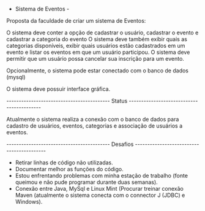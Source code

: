 - Sistema de Eventos - 

Proposta da faculdade de criar um sistema de Eventos:

O sistema deve conter a opção de cadastrar o usuário, cadastrar o evento e cadastrar a categoria do evento
O sistema deve também exibir quais as categorias disponíveis, exibir quais usuários estão cadastrados em um evento e listar os eventos em que um usuário participou.
O sistema deve permitir que um usuário possa cancelar sua inscrição para um evento.

Opcionalmente, o sistema pode estar conectado com o banco de dados (mysql)

O sistema deve possuir interface gráfica.


------------------------------------------ Status ------------------------------------------


Atualmente o sistema realiza a conexão com o banco de dados para cadastro de usuários, eventos, categorias e associação de usuários a eventos. 





------------------------------------------ Desafios ------------------------------------------

- Retirar linhas de código não utilizadas.
- Documentar melhor as funções do código.
- Estou enfrentando problemas com minha estação de trabalho (fonte queimou e não pude programar durante duas semanas).
- Conexão entre Java, MySql e Linux Mint (Procurar treinar conexão Maven (atualmente o sistema conecta com o connector J (JDBC) e Windows).

